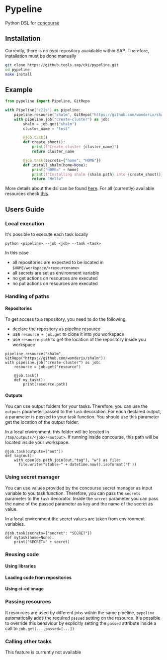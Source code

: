 # Pypeline

Python DSL for [concourse](https://concourse-ci.org/)


## Installation

Currently, there is no pypi repository avaialable within SAP. Therefore, installation must be done manually

```bash
git clone https://github.tools.sap/cki/pypeline.git
cd pypeline
make install
```

## Example

```python
from pypeline import Pipeline, GitRepo

with Pipeline("c21s") as pipeline:
    pipeline.resource("shalm", GitRepo("https://github.com/wonderix/shalm"))
    with pipeline.job("create-cluster") as job:
        shalm = job.get("shalm")
        cluster_name = "test"

        @job.task()
        def create_shoot():
            print(f"Create cluster {cluster_name}")
            return cluster_name

        @job.task(secrets={"home": "HOME"})
        def install_shalm(home=None):
            print("HOME=" + home)
            print(f"Installing shalm {shalm.path} into {create_shoot()}")
            return "Hello"
```

More details about the dsl can be found [here](/doc/dsl.md). For all (currently) available resources check [this](/doc/resources.md).

## Users Guide

### Local execution

It's possible to execute each task locally

```
python <pipeline> --job <job> --task <task>
```

In this case 
* all repositories are expected to be located in `$HOME/workspace/<resourcename>`
* all secrets are set as environment variable
* no get actions on resources are executed
* no put actions on resources are executed

### Handling of paths

#### Repositories

To get access to a repository, you need to do the following
* declare the repository as pipeline resource
* use `resource = job.get` to clone it into you workspace
* use `resource.path` to get the location of the repository inside you workspace

```
pipeline.resource("shalm", GitRepo("https://github.com/wonderix/shalm"))
with pipeline.job("create-cluster") as job:
    resource = job.get("resource")

    @job.task()
    def my_task():
        print(resource.path)
```

#### Outputs

You can use output folders for your tasks. Therefore, you can use the `outputs` parameter passed to the `task` decoration. For each declared output, a parameter is passed to your task function. You should use this parameter get the location of the output folder.

In a local environment, this folder will be located in `/tmp/outputs/<job>/<output>`. If running inside concourse, this path will be located inside your workspace.

```
@job.task(outputs=["out"])
def tag(out):
    with open(os.path.join(out,"tag"), "w") as file:
      file.write("stable-" + datetime.now().isoformat('T'))
```

### Using secret manager

You can use values provided by the concourse secret manager as input variable to you task function. Therefore, you can pass the `secrets` parameter to the `task` decorator. Inside the `secret` parameter you can pass the name of the passed parameter as key and the name of the secret as value.

In a local environment the secret values are taken from environment variables.

```
@job.task(secrets={"secret": "SECRET"})
def mytask(home=None):
    print("SECRET=" + secret)
```

### Reusing code

#### Using libraries

#### Loading code from repositories

#### Using ci-cd image

### Passing resources

It resources are used by different jobs within the same pipeline, `pypeline` automatically adds the required `passed` setting on the resource. It's possible to override this behaviour by explicitly setting the `passed` attribute inside a call to `job.get(...,passed=[...])`

### Calling other tasks

This feature is currently not available